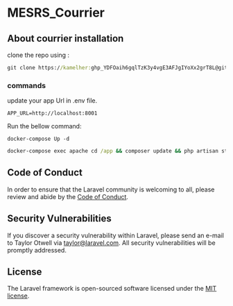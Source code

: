 # MESRS_Courrier
## About courrier installation 
clone the repo using : 
``` cmd
git clone https://kamelher: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@github.com/Univesity-of-msila/courrier.git
```
### commands
update your app Url in .env file.
``` env
APP_URL=http://localhost:8001
```

Run the bellow command:
```
docker-compose Up -d
```
``` cmd 
docker-compose exec apache cd /app && composer update && php artisan storage:link && php artisan migrate
```
## Code of Conduct

In order to ensure that the Laravel community is welcoming to all, please review and abide by the [Code of Conduct](https://laravel.com/docs/contributions#code-of-conduct).

## Security Vulnerabilities

If you discover a security vulnerability within Laravel, please send an e-mail to Taylor Otwell via [taylor@laravel.com](mailto:taylor@laravel.com). All security vulnerabilities will be promptly addressed.

## License

The Laravel framework is open-sourced software licensed under the [MIT license](https://opensource.org/licenses/MIT).
